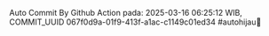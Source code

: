 Auto Commit By Github Action pada: 2025-03-16 06:25:12 WIB, COMMIT_UUID 067f0d9a-01f9-413f-a1ac-c1149c01ed34 #autohijau🗿
